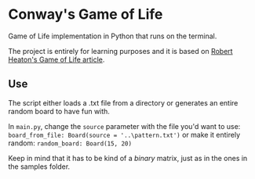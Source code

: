 # Conway's Game of Life
Game of Life implementation in Python that runs on the terminal.

The project is entirely for learning purposes and it is based on [Robert Heaton's Game of Life article](https://robertheaton.com/2018/07/20/project-2-game-of-life/).

## Use
The script either loads a .txt file from a directory or generates an entire random board to have fun with.

In `main.py`, change the `source` parameter with the file you'd want to use:
`board_from_file: Board(source = '..\pattern.txt')`
or make it entirely random:
`random_board: Board(15, 20)`

Keep in mind that it has to be kind of a _binary_ matrix, just as in the ones in the samples folder.
